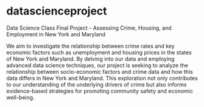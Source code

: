 # datascienceproject
Data Science Class Final Project - Assessing Crime, Housing, and Employment in New York and Maryland

We aim to investigate the relationship between crime rates and key economic factors such as unemployment and housing prices in the states of New York and Maryland. By delving into our data and employing advanced data science techniques, our project is seeking to analyze the relationship between socio-economic factors and crime data and how this data differs in New York and Maryland. This exploration not only contributes to our understanding of the underlying drivers of crime but also informs evidence-based strategies for promoting community safety and economic well-being.
